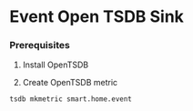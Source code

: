 # Event Open TSDB Sink

### Prerequisites

1. Install OpenTSDB 

2. Create OpenTSDB metric

```
tsdb mkmetric smart.home.event
```
